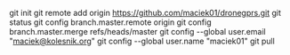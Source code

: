 git init
git remote add origin https://github.com/maciek01/dronegprs.git
git status
git config branch.master.remote origin
git config branch.master.merge refs/heads/master
git config --global user.email "maciek@kolesnik.org"
git config --global user.name "maciek01"
git pull
